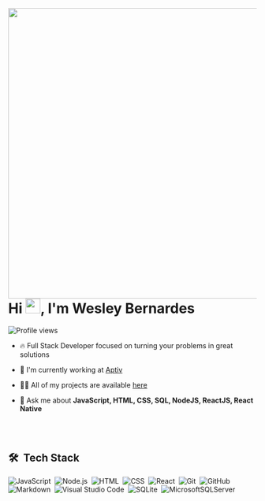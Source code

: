 
<img align="right" height="590em" src="https://raw.githubusercontent.com/gist/bw3sley/8534a557f164ff99533eabee3d82ff02/raw/5326be6403a51cca4312594597943bcccbb9cbd9/profilecard.svg"/>
<h1 align="left">Hi <img src="https://raw.githubusercontent.com/kaueMarques/kaueMarques/master/hi.gif" width="30px">, I'm Wesley Bernardes</h1>
<p align="left"> <img src="https://komarev.com/ghpvc/?username=bw3sley&color=yellow" alt="Profile views" /> </p>

- 🔥 Full Stack Developer focused on turning your problems in great solutions

- 🔭 I'm currently working at [Aptiv](https://www.aptiv.com/)

- 👨‍💻 All of my projects are available [here](https://github.com/bw3sley?tab=repositories)

- 💬 Ask me about **JavaScript, HTML, CSS, SQL, NodeJS, ReactJS, React Native**

<br><br>

## 🛠 &nbsp;Tech Stack

![JavaScript](https://img.shields.io/badge/-JavaScript-05122A?style=flat&logo=javascript)&nbsp;
![Node.js](https://img.shields.io/badge/-Node.js-05122A?style=flat&logo=node.js)&nbsp;
![HTML](https://img.shields.io/badge/-HTML-05122A?style=flat&logo=HTML5)&nbsp;
![CSS](https://img.shields.io/badge/-CSS-05122A?style=flat&logo=CSS3&logoColor=1572B6)&nbsp;
![React](https://img.shields.io/badge/-React-05122A?style=flat&logo=react)&nbsp;
![Git](https://img.shields.io/badge/-Git-05122A?style=flat&logo=git)&nbsp;
![GitHub](https://img.shields.io/badge/-GitHub-05122A?style=flat&logo=github)&nbsp;
![Markdown](https://img.shields.io/badge/-Markdown-05122A?style=flat&logo=markdown)&nbsp;
![Visual Studio Code](https://img.shields.io/badge/-Visual%20Studio%20Code-05122A?style=flat&logo=visual-studio-code&logoColor=007ACC)&nbsp;
![SQLite](https://img.shields.io/badge/-SQLite-05122A?style=flat&logo=sqlite)&nbsp;
![MicrosoftSQLServer](https://img.shields.io/badge/Microsoft%20SQL%20Sever-05122A?style=flat&logo=microsoft%20sql%20server&logoColor=white)&nbsp;

<br><br>
